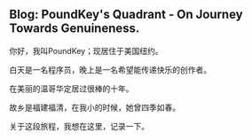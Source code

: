 ## Blog: PoundKey's Quadrant - On Journey Towards Genuineness.

你好，我叫PoundKey；现居住于美国纽约。

白天是一名程序员，晚上是一名希望能传递快乐的创作者。

在美丽的温哥华定居过很棒的十年。

故乡是福建福清，在我小的时候，她曾四季如春。

关于这段旅程，我想在这里，记录一下。